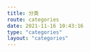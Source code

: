 ```yaml
---
title: 分类
route: categories
date: 2021-11-16 10:43:16
type: "categories"
layout: "categories"
---
```

